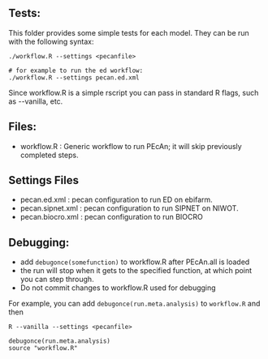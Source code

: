 ## Tests:

This folder provides some simple tests for each model. They can be run with the following syntax:

```
./workflow.R --settings <pecanfile>

# for example to run the ed workflow:
./workflow.R --settings pecan.ed.xml
```

Since workflow.R is a simple rscript you can pass in standard R flags, such as --vanilla, etc.

## Files:

* workflow.R       : Generic workflow to run PEcAn; it will skip previously completed steps.

## Settings Files 

* pecan.ed.xml     : pecan configuration to run ED on ebifarm.
* pecan.sipnet.xml : pecan configuration to run SIPNET on NIWOT.
* pecan.biocro.xml : pecan configuration to run BIOCRO

## Debugging:

* add `debugonce(somefunction)` to workflow.R after PEcAn.all is loaded
* the run will stop when it gets to the specified function, at which point you can step through.
* Do not commit changes to workflow.R used for debugging

For example, you can add `debugonce(run.meta.analysis)` to `workflow.R` and then 

```{bash}
R --vanilla --settings <pecanfile>
```
```{r}
debugonce(run.meta.analysis)
source "workflow.R"
```
